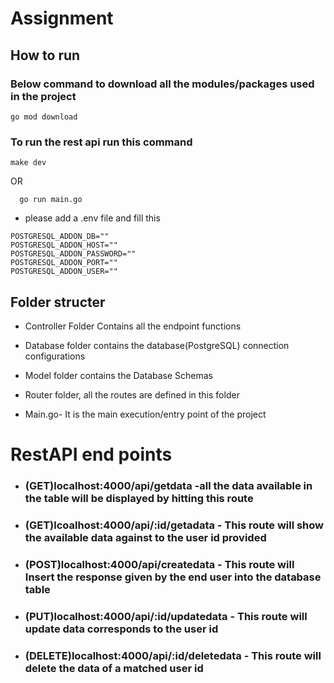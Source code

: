 # Assignment


##  How to run

### Below command to download all the modules/packages used in the project 

``` go mod download ```   



### To run the rest api run this command
``` make dev ```          

 OR
 
```   go run main.go   ```   

* please add a .env file and fill this 
``` 
POSTGRESQL_ADDON_DB=""
POSTGRESQL_ADDON_HOST=""
POSTGRESQL_ADDON_PASSWORD=""
POSTGRESQL_ADDON_PORT=""
POSTGRESQL_ADDON_USER=""
  ```
## Folder structer
* Controller Folder Contains all the endpoint functions

* Database folder contains the database(PostgreSQL) connection configurations

* Model folder contains the Database Schemas

* Router folder, all the routes are defined in this folder

* Main.go- It is the main execution/entry point of the project

# RestAPI end points

*  ### (GET)localhost:4000/api/getdata -all the data available in the table will be displayed by hitting this route 

* ### (GET)lcoalhost:4000/api/:id/getadata - This route will show the available data against to the user id provided

* ### (POST)localhost:4000/api/createdata - This route will Insert the response given by the end user into the database table 

* ### (PUT)localhost:4000/api/:id/updatedata - This route will update data corresponds to the user id

* ### (DELETE)localhost:4000/api/:id/deletedata - This route will delete the data of a matched user id